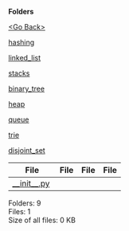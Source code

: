 **Folders**

[&lt;Go Back&gt;](../right.html)

[hashing](hashing/right.html)

[linked_list](linked_list/right.html)

[stacks](stacks/right.html)

[binary_tree](binary_tree/right.html)

[heap](heap/right.html)

[queue](queue/right.html)

[trie](trie/right.html)

[disjoint_set](disjoint_set/right.html)

<table><thead><tr class="header"><th><strong>File</strong></th><th><strong>File</strong></th><th><strong>File</strong></th><th><strong>File</strong></th></tr></thead><tbody><tr class="odd"><td><a href="__init__.py">__init__.py</a> </td><td></td><td></td><td></td></tr></tbody></table>

Folders: 9  
Files: 1  
Size of all files: 0 KB
